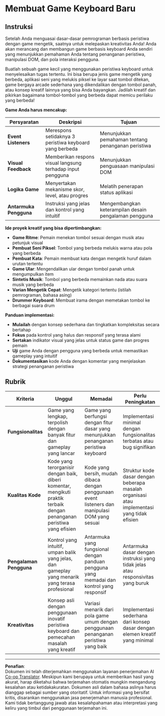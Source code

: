 <!--
CO_OP_TRANSLATOR_METADATA:
{
  "original_hash": "3eac59d70e2532a677a2ce6bf765485a",
  "translation_date": "2025-10-24T14:14:08+00:00",
  "source_file": "4-typing-game/typing-game/assignment.md",
  "language_code": "id"
}
-->
# Membuat Game Keyboard Baru

## Instruksi

Setelah Anda menguasai dasar-dasar pemrograman berbasis peristiwa dengan game mengetik, saatnya untuk melepaskan kreativitas Anda! Anda akan merancang dan membangun game berbasis keyboard Anda sendiri yang menunjukkan pemahaman Anda tentang penanganan peristiwa, manipulasi DOM, dan pola interaksi pengguna.

Buatlah sebuah game kecil yang menggunakan peristiwa keyboard untuk menyelesaikan tugas tertentu. Ini bisa berupa jenis game mengetik yang berbeda, aplikasi seni yang melukis piksel ke layar saat tombol ditekan, game bergaya arcade sederhana yang dikendalikan dengan tombol panah, atau konsep kreatif lainnya yang bisa Anda bayangkan. Jadilah kreatif dan pikirkan bagaimana tombol-tombol yang berbeda dapat memicu perilaku yang berbeda!

**Game Anda harus mencakup:**

| Persyaratan | Deskripsi | Tujuan |
|-------------|-------------|---------|
| **Event Listeners** | Merespons setidaknya 3 peristiwa keyboard yang berbeda | Menunjukkan pemahaman tentang penanganan peristiwa |
| **Visual Feedback** | Memberikan respons visual langsung terhadap input pengguna | Menunjukkan penguasaan manipulasi DOM |
| **Logika Game** | Menyertakan mekanisme skor, level, atau progres | Melatih penerapan status aplikasi |
| **Antarmuka Pengguna** | Instruksi yang jelas dan kontrol yang intuitif | Mengembangkan keterampilan desain pengalaman pengguna |

**Ide proyek kreatif yang bisa dipertimbangkan:**
- **Game Ritme**: Pemain menekan tombol sesuai dengan musik atau petunjuk visual
- **Pembuat Seni Piksel**: Tombol yang berbeda melukis warna atau pola yang berbeda
- **Pembuat Kata**: Pemain membuat kata dengan mengetik huruf dalam urutan tertentu
- **Game Ular**: Mengendalikan ular dengan tombol panah untuk mengumpulkan item
- **Sintetis Musik**: Tombol yang berbeda memainkan nada atau suara musik yang berbeda
- **Varian Mengetik Cepat**: Mengetik kategori tertentu (istilah pemrograman, bahasa asing)
- **Drummer Keyboard**: Membuat irama dengan memetakan tombol ke berbagai suara drum

**Panduan implementasi:**
- **Mulailah** dengan konsep sederhana dan tingkatkan kompleksitas secara bertahap
- **Fokus** pada kontrol yang halus dan responsif yang terasa alami
- **Sertakan** indikator visual yang jelas untuk status game dan progres pemain
- **Uji** game Anda dengan pengguna yang berbeda untuk memastikan gameplay yang intuitif
- **Dokumentasikan** kode Anda dengan komentar yang menjelaskan strategi penanganan peristiwa

## Rubrik

| Kriteria | Unggul | Memadai | Perlu Peningkatan |
| -------- | --------- | -------- | ----------------- |
| **Fungsionalitas** | Game yang lengkap, terpolish dengan banyak fitur dan gameplay yang lancar | Game yang berfungsi dengan fitur dasar yang menunjukkan penanganan peristiwa keyboard | Implementasi minimal dengan fungsionalitas terbatas atau bug signifikan |
| **Kualitas Kode** | Kode yang terorganisir dengan baik, diberi komentar, mengikuti praktik terbaik dengan penanganan peristiwa yang efisien | Kode yang bersih, mudah dibaca dengan penggunaan event listeners dan manipulasi DOM yang sesuai | Struktur kode dasar dengan beberapa masalah organisasi atau implementasi yang tidak efisien |
| **Pengalaman Pengguna** | Kontrol yang intuitif, umpan balik yang jelas, dan gameplay yang menarik yang terasa profesional | Antarmuka yang fungsional dengan panduan pengguna yang memadai dan kontrol yang responsif | Antarmuka dasar dengan instruksi yang tidak jelas atau responsivitas yang buruk |
| **Kreativitas** | Konsep asli dengan penggunaan inovatif peristiwa keyboard dan pemecahan masalah yang kreatif | Variasi menarik dari pola game umum dengan penggunaan penanganan peristiwa yang baik | Implementasi sederhana dari konsep dasar dengan elemen kreatif yang minimal |

---

**Penafian**:  
Dokumen ini telah diterjemahkan menggunakan layanan penerjemahan AI [Co-op Translator](https://github.com/Azure/co-op-translator). Meskipun kami berupaya untuk memberikan hasil yang akurat, harap diketahui bahwa terjemahan otomatis mungkin mengandung kesalahan atau ketidakakuratan. Dokumen asli dalam bahasa aslinya harus dianggap sebagai sumber yang otoritatif. Untuk informasi yang bersifat kritis, disarankan menggunakan jasa penerjemahan manusia profesional. Kami tidak bertanggung jawab atas kesalahpahaman atau interpretasi yang keliru yang timbul dari penggunaan terjemahan ini.